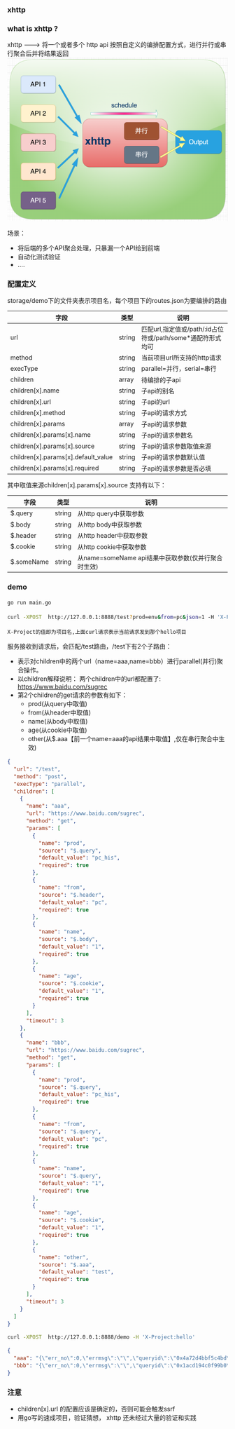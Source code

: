 ### xhttp

### what is xhttp ?

xhttp ---> 将一个或者多个 http api 按照自定义的编排配置方式，进行并行或串行聚合后并将结果返回
![](./xhttp.png)

场景：
* 将后端的多个API聚合处理，只暴漏一个API给到前端
* 自动化测试验证
* ....

### 配置定义

storage/demo下的文件夹表示项目名，每个项目下的routes.json为要编排的路由

| 字段                                  | 类型     | 说明                                               |
|-------------------------------------|--------|--------------------------------------------------|
| url                                 | string | 匹配url,指定值或/path/:id占位符或/path/some*通配符形式均可        |
| method                              | string | 当前项目url所支持的http请求                                |
| execType                            | string | parallel=并行，serial=串行                            |
| children                            | array  | 待编排的子api                                         |
| children[x].name                    | string | 子api的别名                                          |
| children[x].url                     | string | 子api的url                                         |
| children[x].method                  | string | 子api的请求方式                                        |
| children[x].params                  | array  | 子api的请求参数                                        |
| children[x].params[x].name          | string | 子api的请求参数名                                       |
| children[x].params[x].source        | string | 子api的请求参数取值来源                                    |
| children[x].params[x].default_value | string | 子api的请求参数默认值                                     |
| children[x].params[x].required      | string | 子api的请求参数是否必填                                    |

其中取值来源children[x].params[x].source 支持有以下：

| 字段         | 类型     | 说明                                  |
|------------|--------|-------------------------------------|
| $.query    | string | 从http query中获取参数                    |
| $.body     | string | 从http body中获取参数                     |
| $.header   | string | 从http header中获取参数                   |
| $.cookie   | string | 从http cookie中获取参数                   |
| $.someName | string | 从name=someName api结果中获取参数(仅并行聚合时生效) |

### demo

```bash
go run main.go

curl -XPOST  http://127.0.0.1:8888/test?prod=env&from=pc&json=1 -H 'X-Project:hello' 

X-Project的值即为项目名,上面curl请求表示当前请求发到那个hello项目
```

服务接收到请求后，会匹配/test路由，/test下有2个子路由：

* 表示对children中的两个url（name=aaa,name=bbb）进行parallel(并行)聚合操作。
* 以children解释说明： 两个children中的url都配置了: https://www.baidu.com/sugrec
* 第2个children的get请求的参数有如下：
    * prod(从query中取值)
    * from(从header中取值)
    * name(从body中取值)
    * age(从cookie中取值)
    * other(从$.aaa【前一个name=aaa的api结果中取值】,仅在串行聚合中生效)

```json
{
  "url": "/test",
  "method": "post",
  "execType": "parallel",
  "children": [
    {
      "name": "aaa",
      "url": "https://www.baidu.com/sugrec",
      "method": "get",
      "params": [
        {
          "name": "prod",
          "source": "$.query",
          "default_value": "pc_his",
          "required": true
        },
        {
          "name": "from",
          "source": "$.header",
          "default_value": "pc",
          "required": true
        },
        {
          "name": "name",
          "source": "$.body",
          "default_value": "1",
          "required": true
        },
        {
          "name": "age",
          "source": "$.cookie",
          "default_value": "1",
          "required": true
        }
      ],
      "timeout": 3
    },
    {
      "name": "bbb",
      "url": "https://www.baidu.com/sugrec",
      "method": "get",
      "params": [
        {
          "name": "prod",
          "source": "$.query",
          "default_value": "pc_his",
          "required": true
        },
        {
          "name": "from",
          "source": "$.query",
          "default_value": "pc",
          "required": true
        },
        {
          "name": "name",
          "source": "$.query",
          "default_value": "1",
          "required": true
        },
        {
          "name": "age",
          "source": "$.cookie",
          "default_value": "1",
          "required": true
        },
        {
          "name": "other",
          "source": "$.aaa",
          "default_value": "test",
          "required": true
        }
      ],
      "timeout": 3
    }
  ]
}
```

```bash
curl -XPOST  http://127.0.0.1:8888/demo -H 'X-Project:hello'
```

```json
{
  "aaa": "{\"err_no\":0,\"errmsg\":\"\",\"queryid\":\"0x4a72d4bbf5c4bd\"}",
  "bbb": "{\"err_no\":0,\"errmsg\":\"\",\"queryid\":\"0x1acd194c0f99b0\"}"
}
```

### 注意

* children[x].url 的配置应该是确定的，否则可能会触发ssrf
* 用go写的速成项目，验证猜想， xhttp 还未经过大量的验证和实践
